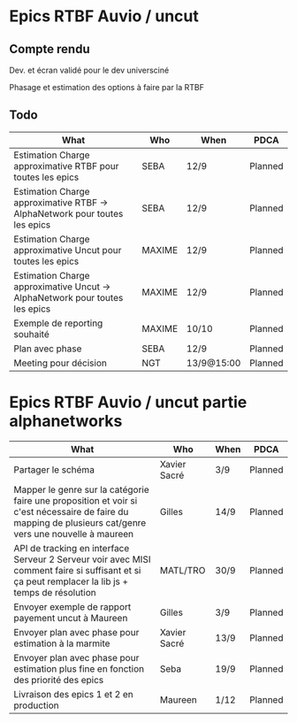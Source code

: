 # Epics RTBF Auvio / uncut

## Compte rendu

Dev. et écran validé pour le dev universciné

Phasage et estimation des options à faire par la RTBF

## Todo

| What | Who | When | PDCA |
|------|-----|------|------|
| Estimation Charge approximative RTBF pour toutes les epics | SEBA | 12/9 | Planned |
| Estimation Charge approximative RTBF -> AlphaNetwork pour toutes les epics | SEBA | 12/9 | Planned |
| Estimation Charge approximative Uncut pour toutes les epics | MAXIME | 12/9 | Planned |
| Estimation Charge approximative Uncut -> AlphaNetwork pour toutes les epics | MAXIME | 12/9 | Planned |
| Exemple de reporting souhaité | MAXIME | 10/10 | Planned |
| Plan avec phase | SEBA | 12/9 | Planned |
| Meeting pour décision | NGT | 13/9@15:00 | Planned |

# Epics RTBF Auvio / uncut partie alphanetworks

| What | Who | When | PDCA |
|------|-----|------|------|
| Partager le schéma | Xavier Sacré | 3/9 | Planned |
| Mapper le genre sur la catégorie faire une proposition et voir si c'est nécessaire de faire du mapping de plusieurs cat/genre vers une nouvelle à maureen | Gilles | 14/9 | Planned |
| API de tracking en interface Serveur 2 Serveur voir avec MISI comment faire si suffisant et si ça peut remplacer la lib js + temps de résolution | MATL/TRO | 30/9 | Planned |
| Envoyer exemple de rapport payement uncut à Maureen | Gilles | 3/9 | Planned |
| Envoyer plan avec phase pour estimation à la marmite | Xavier Sacré | 13/9 | Planned |
| Envoyer plan avec phase pour estimation plus fine en fonction des priorité des epics | Seba | 19/9 | Planned |
| Livraison des epics 1 et 2 en production | Maureen | 1/12 | Planned |
 